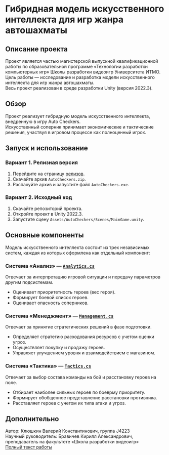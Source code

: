 # Гибридная модель искусственного интеллекта для игр жанра автошахматы

## Описание проекта  
Проект является частью магистерской выпускной квалификационной работы по образовательной программе «Технологии разработки компьютерных игр» Школы разработки видеоигр Университета ИТМО.  
Цель работы — исследование и разработка модели искусственного интеллекта для игр жанра автошахматы.  
Весь проект реализован в среде разработки Unity (версия 2022.3).

## Обзор
Проект реализует гибридную модель искусственного интеллекта, внедренную в игру Auto Checkers.  
Искусственный соперник принимает экономические и тактические решения, участвуя в игровом процессе как полноценный игрок.

## Запуск и использование

### Вариант 1. Релизная версия
1. Перейдите на страницу [релизов](https://github.com/YI3N/AutoCheckers/releases).
2. Скачайте архив `AutoCheckers.zip`.
3. Распакуйте архив и запустите файл `AutoCheckers.exe`.

### Вариант 2. Исходный код
1. Скачайте репозиторий проекта.
2. Откройте проект в Unity 2022.3.
3. Запустите сцену `Assets/AutoCheckers/Scenes/MainGame.unity`.

## Основные компоненты
Модель искусственного интеллекта состоит из трех независимых систем, каждая из которых оформлена как отдельный компонент:

### **Система «Анализ»** — [`Analytics.cs`](./Assets/AutoCheckers/Scripts/AI/Analytics.cs)
Отвечает за интерпретацию игровой ситуации и передачу параметров другим подсистемам.
- Оценивает приоритетность героев (вес героя).
- Формирует боевой список героев.
- Оценивает опасность соперников.

### **Система «Менеджмент»** — [`Management.cs`](./Assets/AutoCheckers/Scripts/AI/Management.cs)
Отвечает за принятие стратегических решений в фазе подготовки.
- Определяет стратегию расходования ресурсов с учетом оценки угроз.
- Осуществляет покупку и продажу героев.
- Управляет улучшением уровня и взаимодействием с магазином.

### **Система «Тактика»** — [`Tactics.cs`](./Assets/AutoCheckers/Scripts/AI/Tactics.cs)
Отвечает за выбор состава команды на бой и расстановку героев на поле.
- Отбирает наиболее сильных героев по боеврму приоритету.
- Формирует обобщенное представление расстановки противника.
- Расставляет героев с учетом их типа атаки и угроз.

## Дополнительно
Автор: Клюшкин Валерий Константинович, группа J4223  
Научный руководитель: Бравичев Кирилл Александрович, преподаватель на факультете «Школа разработки видеоигр»  
[Полный текст работы](./ВКР.pdf)